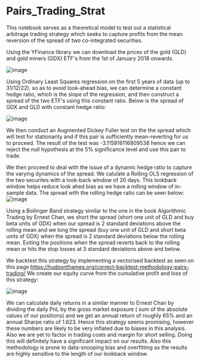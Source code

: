 # Pairs_Trading_Strat
This notebook serves as a theoretical model to test out a statistical arbitrage trading strategy which seeks 
to capture profits from the mean reversion of the spread of two co-integrated securities.

Using the YFinance library we can download the prices of the gold (GLD) and gold miners (GDX) ETF's from the 
1st of January 2018 onwards.

![image](https://github.com/PrishalRadia/Pairs_Trading_Strat/assets/140926795/682addb1-a9f9-4b4e-834d-394904747462)


Using Ordinary Least Squares regression on the first 5 years of data (up to 31/12/22), so as to avoid look-ahead bias,  we can determine a constant hedge ratio, which is the slope of the regression, and then 
construct a spread of the two ETF's using this constant ratio. Below is the spread of GDX and GLD with constant hedge ratio:

![image](https://github.com/PrishalRadia/Pairs_Trading_Strat/assets/140926795/dc111af4-a245-4658-a1a1-f60cef4aa6cd)


We then conduct an Augmented Dickey Fuller test on the the spread which will test 
for stationarity and if this pair is sufficiently mean-reverting for us to proceed.
The result of the test was -3.115916116809538 hence we can reject the null hypothesis at the 5% significance level and use this pair to trade.

We then proceed to deal with the issue of a dynamic hedge ratio to capture the varying dynamics of the spread.
We calulate a Rolling OLS regression of the two securites with a look-back window of 20 days. This lookback window helps reduce look ahed bias as 
we have a rolling window of in-sample data.
The spread with the rolling hedge ratio can be seen below:
![image](https://github.com/PrishalRadia/Pairs_Trading_Strat/assets/140926795/75e2c977-a5f9-4142-8b98-21048fd61eb8)

Using a Bollinger Band strategy similar to the one in the book Algorithmic Trading by Ernest Chan, we short the spread (short one unit of GLD and buy beta units of GDX) when
our spread is 2 standard deviations above the rolling mean and we long the spread (buy one unit of GLD and short beta units of GDX) when the spread is 2 standard deviations 
below the rolling mean. Exiting the positions when the spread reverts back to the rolling mean or hits the stop losses at 3 standard deviations above and below.

We backtest this strategy by implementing a vectorised backtest as seen on this page https://hudsonthames.org/correct-backtest-methodology-pairs-trading/
We create our equity curve from the cumulative profit and loss of this strategy:

![image](https://github.com/PrishalRadia/Pairs_Trading_Strat/assets/140926795/b9b203d1-88e4-4b17-ab3a-645e59ed3033)

We can calculate daily returns in a similar manner to Ernest Chan by dividing the daily PnL by the gross market exposure ( sum of the absolute values of our positions)
and we get an annual return of roughly 65% and an annual Sharpe ratio of 1.623. Hence this strategy seems promising, however these numbers are likely to be very inflated due to biases in this analysis. Also we are yet to factor in trading costs and margin for short selling.
Doing this will definitely have a significant impact on our results. Also this methodology is prone to data-snooping bias and overfitting as the results are highly sensitive to the length of our lookback window.



